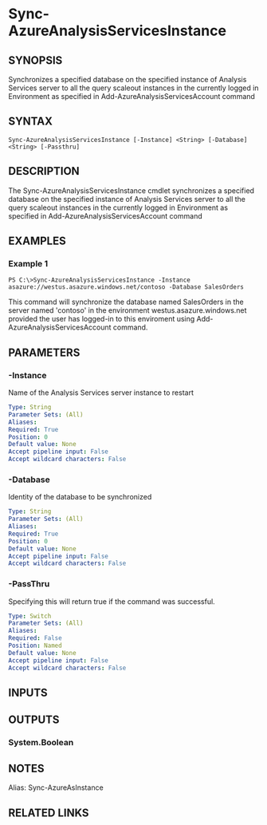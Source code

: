 ﻿---
external help file: Microsoft.Azure.Commands.AnalysisServices.Dataplane.dll-Help.xml
online help: https://docs.microsoft.com/en-us/powershell/module/azurerm.analysisservices/sync-azureanalysisservicesinstance
schema: 2.0.0
---

# Sync-AzureAnalysisServicesInstance

## SYNOPSIS 

Synchronizes a specified database on the specified instance of Analysis Services server to all the query scaleout instances in the currently logged in Environment as specified in Add-AzureAnalysisServicesAccount command

## SYNTAX 

```
Sync-AzureAnalysisServicesInstance [-Instance] <String> [-Database] <String> [-Passthru]
```

## DESCRIPTION 

The Sync-AzureAnalysisServicesInstance cmdlet synchronizes a specified database on the specified instance of Analysis Services server to all the query scaleout instances in the currently logged in Environment as specified in Add-AzureAnalysisServicesAccount command

## EXAMPLES

### Example 1

```
PS C:\>Sync-AzureAnalysisServicesInstance -Instance asazure://westus.asazure.windows.net/contoso -Database SalesOrders
```

This command will synchronize the database named SalesOrders in the server named 'contoso' in the environment westus.asazure.windows.net provided the user has logged-in to this enviroment using Add-AzureAnalysisServicesAccount command.

## PARAMETERS

### -Instance

Name of the Analysis Services server instance to restart

```yaml
Type: String
Parameter Sets: (All)
Aliases: 
Required: True
Position: 0
Default value: None
Accept pipeline input: False
Accept wildcard characters: False
```

### -Database

Identity of the database to be synchronized

```yaml
Type: String
Parameter Sets: (All)
Aliases: 
Required: True
Position: 0
Default value: None
Accept pipeline input: False
Accept wildcard characters: False
```

### -PassThru

Specifying this will return true if the command was successful.

```yaml
Type: Switch
Parameter Sets: (All)
Aliases: 
Required: False
Position: Named
Default value: None
Accept pipeline input: False
Accept wildcard characters: False
```

## INPUTS

## OUTPUTS

### System.Boolean

## NOTES

Alias: Sync-AzureAsInstance

## RELATED LINKS
